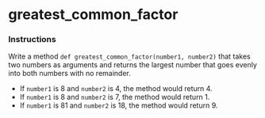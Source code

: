 # greatest_common_factor

### Instructions

Write a method `def greatest_common_factor(number1, number2)` that takes two numbers as arguments and returns the largest number that goes evenly into both numbers with no remainder.

* If `number1` is 8 and `number2` is 4, the method would return 4.
* If `number1` is 8 and `number2` is 7, the method would return 1.
* If `number1` is 81 and `number2` is 18, the method would return 9.
